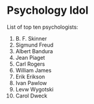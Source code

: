 # Psychology Idol
List of top ten psychologists:

1. B. F. Skinner
1. Sigmund Freud
1. Albert Bandura
1. Jean Piaget
1. Carl Rogers
1. William James
1. Erik Erikson
1. Ivan Pawlow
1. Levw Wygotski
1. Carol Dweck
